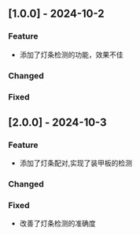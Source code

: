 ## [1.0.0] - 2024-10-2

### Feature 

- 添加了灯条检测的功能，效果不佳

### Changed 

### Fixed 

## [2.0.0] - 2024-10-3

### Feature

- 添加了灯条配对,实现了装甲板的检测

### Changed

### Fixed

- 改善了灯条检测的准确度
